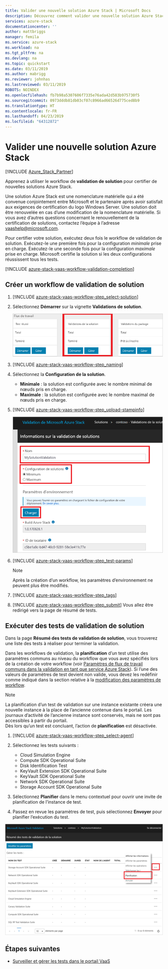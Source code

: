 ```yaml
---
title: Valider une nouvelle solution Azure Stack | Microsoft Docs
description: Découvrez comment valider une nouvelle solution Azure Stack avec le service Validation en tant que service.
services: azure-stack
documentationcenter: ''
author: mattbriggs
manager: femila
ms.service: azure-stack
ms.workload: na
ms.tgt_pltfrm: na
ms.devlang: na
ms.topic: quickstart
ms.date: 03/11/2019
ms.author: mabrigg
ms.reviewer: johnhas
ms.lastreviewed: 03/11/2019
ROBOTS: NOINDEX
ms.openlocfilehash: fb7b98a5307606f7335e76ada42d583b975730f5
ms.sourcegitcommit: 0973dddb81db03cf07c8966ad66526d775ced8b9
ms.translationtype: HT
ms.contentlocale: fr-FR
ms.lasthandoff: 04/23/2019
ms.locfileid: "64312872"
---
```

# <a name="validate-a-new-azure-stack-solution"></a>Valider une nouvelle solution Azure Stack

[!INCLUDE [Azure_Stack_Partner](./includes/azure-stack-partner-appliesto.md)]

Apprenez à utiliser le workflow de **validation de solution** pour certifier de nouvelles solutions Azure Stack.

Une solution Azure Stack est une nomenclature matérielle qui a été convenue conjointement entre Microsoft et le partenaire après avoir satisfait aux exigences de certification du logo Windows Server. Une solution doit être renouvelée en cas d’une modification de la nomenclature matérielle. Si vous avez d’autres questions concernant le renouvellement de la certification de solutions, contactez l’équipe à l’adresse [vaashelp@microsoft.com](mailto:vaashelp@microsoft.com).

Pour certifier votre solution, exécutez deux fois le workflow de validation de solution. Exécutez-le une première fois pour la configuration *minimale* prise en charge. Exécutez-le une seconde fois pour la configuration *maximale* prise en charge. Microsoft certifie la solution si les deux configurations réussissent tous les tests.

[!INCLUDE [azure-stack-vaas-workflow-validation-completion](includes/azure-stack-vaas-workflow-validation-completion.md)]

## <a name="create-a-solution-validation-workflow"></a>Créer un workflow de validation de solution

1. [!INCLUDE [azure-stack-vaas-workflow-step_select-solution](includes/azure-stack-vaas-workflow-step_select-solution.md)]

3. Sélectionnez **Démarrer** sur la vignette **Validations de solution**.

    ![Vignette du workflow Validations de solution](media/tile_validation-solution.png)

4. [!INCLUDE [azure-stack-vaas-workflow-step_naming](includes/azure-stack-vaas-workflow-step_naming.md)]

5. Sélectionnez la **Configuration de la solution**.
    - **Minimale** : la solution est configurée avec le nombre minimal de nœuds pris en charge.
    - **Maximale** : la solution est configurée avec le nombre maximal de nœuds pris en charge.
6. [!INCLUDE [azure-stack-vaas-workflow-step_upload-stampinfo](includes/azure-stack-vaas-workflow-step_upload-stampinfo.md)]

    ![Informations relatives à la validation de solution](media/workflow_validation-solution_info.png)

7. [!INCLUDE [azure-stack-vaas-workflow-step_test-params](includes/azure-stack-vaas-workflow-step_test-params.md)]

    > [!NOTE]
    > Après la création d’un workflow, les paramètres d’environnement ne peuvent plus être modifiés.

8. [!INCLUDE [azure-stack-vaas-workflow-step_tags](includes/azure-stack-vaas-workflow-step_tags.md)]
9. [!INCLUDE [azure-stack-vaas-workflow-step_submit](includes/azure-stack-vaas-workflow-step_submit.md)]
    Vous allez être redirigé vers la page de résumé de tests.

## <a name="run-solution-validation-tests"></a>Exécuter des tests de validation de solution

Dans la page **Résumé des tests de validation de solution**, vous trouverez une liste des tests à réaliser pour terminer la validation.

Dans les workflows de validation, la **planification** d’un test utilise des paramètres communs au niveau du workflow que vous avez spécifiés lors de la création de votre workflow (voir [Paramètres de flux de travail communs dans la validation en tant que service Azure Stack](azure-stack-vaas-parameters.md)). Si l’une des valeurs de paramètres de test devient non valide, vous devez les redéfinir comme indiqué dans la section relative à la [modification des paramètres de workflow](azure-stack-vaas-monitor-test.md#change-workflow-parameters).

> [!NOTE]
> La planification d’un test de validation sur une instance existante créera une nouvelle instance à la place de l’ancienne contenue dans le portail. Les journaux d’activité de l’ancienne instance sont conservés, mais ne sont pas accessibles à partir du portail.  
Dès lors qu’un test est concluant, l’action de **planification** est désactivée.

1. [!INCLUDE [azure-stack-vaas-workflow-step_select-agent](includes/azure-stack-vaas-workflow-step_select-agent.md)]

2. Sélectionnez les tests suivants :
    - Cloud Simulation Engine
    - Compute SDK Operational Suite
    - Disk Identification Test
    - KeyVault Extension SDK Operational Suite
    - KeyVault SDK Operational Suite
    - Network SDK Operational Suite
    - Storage Account SDK Operational Suite

3. Sélectionnez **Planifier** dans le menu contextuel pour ouvrir une invite de planification de l’instance de test.

4. Passez en revue les paramètres de test, puis sélectionnez **Envoyer** pour planifier l’exécution du test.

![Planifier un test de validation de solution](media/workflow_validation-solution_schedule-test.png)

## <a name="next-steps"></a>Étapes suivantes

- [Surveiller et gérer les tests dans le portail VaaS](azure-stack-vaas-monitor-test.md)